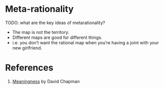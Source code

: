 # Meta-rationality

TODO: what are the key ideas of metarationality?

+ The map is not the territory.
+ Different maps are good for different things.
+ i.e. you don’t want the rational map when you’re having a joint with your new girlfriend.

# References
1. [Meaningness][1] by David Chapman

[1]:	https://meaningness.com